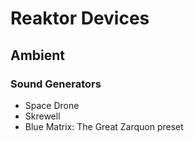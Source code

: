 # Reaktor Devices

## Ambient

### Sound Generators

- Space Drone
- Skrewell
- Blue Matrix: The Great Zarquon preset
